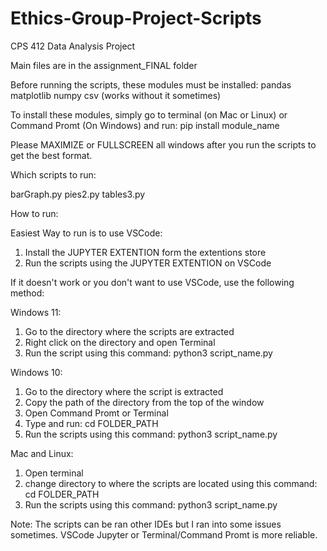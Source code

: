 # Ethics-Group-Project-Scripts

CPS 412 Data Analysis Project

Main files are in the assignment_FINAL folder

Before running the scripts, these modules must be installed:
pandas
matplotlib
numpy
csv (works without it sometimes)

To install these modules, simply go to terminal (on Mac or Linux) or Command Promt (On Windows) and run:
pip install module_name

Please MAXIMIZE or FULLSCREEN all windows after you run the scripts to get the best format.

Which scripts to run:

barGraph.py
pies2.py
tables3.py

How to run:

Easiest Way to run is to use VSCode: 
1) Install the JUPYTER EXTENTION form the extentions store
2) Run the scripts using the JUPYTER EXTENTION on VSCode


If it doesn't work or you don't want to use VSCode, 
use the following method:

Windows 11:
1) Go to the directory where the scripts are extracted
2) Right click on the directory and open Terminal
3) Run the script using this command: python3 script_name.py


Windows 10:
1) Go to the directory where the script is extracted
2) Copy the path of the directory from the top of the window
3) Open Command Promt or Terminal
4) Type and run: cd FOLDER_PATH
5) Run the scripts using this command: python3 script_name.py


Mac and Linux:
1) Open terminal
2) change directory to where the scripts are located using this command: cd FOLDER_PATH
3) Run the scripts using this command: python3 script_name.py

Note: The scripts can be ran other IDEs but I ran into some issues sometimes. 
VSCode Jupyter or Terminal/Command Promt is more reliable.
